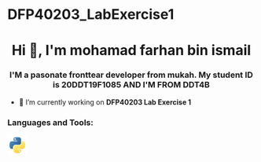 ﻿# DFP40203_LabExercise1
<h1 align="center">Hi 👋, I'm mohamad farhan bin ismail</h1>
<h3 align="center">I'M a pasonate fronttear developer from mukah. My student ID is 20DDT19F1085 AND I'M FROM DDT4B</h3>

- 🔭 I’m currently working on **DFP40203 Lab Exercise 1**


<h3 align="left">Languages and Tools:</h3>
<p align="left"> <a href="https://www.python.org" target="_blank"> <img src="https://raw.githubusercontent.com/devicons/devicon/master/icons/python/python-original.svg" alt="python" width="40" height="40"/> </a> </p>
